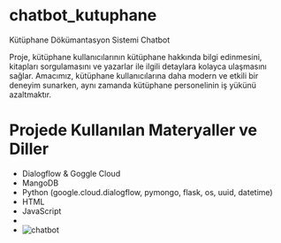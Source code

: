 # chatbot_kutuphane

Kütüphane Dökümantasyon Sistemi Chatbot

Proje, kütüphane kullanıcılarının kütüphane hakkında bilgi edinmesini, kitapları sorgulamasını ve yazarlar ile ilgili detaylara kolayca ulaşmasını sağlar.
Amacımız, kütüphane kullanıcılarına daha modern ve etkili bir deneyim sunarken, aynı zamanda kütüphane personelinin iş yükünü azaltmaktır.

# Projede Kullanılan Materyaller ve Diller

- Dialogflow & Goggle Cloud
- MangoDB
- Python (google.cloud.dialogflow, pymongo, flask, os, uuid, datetime)
- HTML
- JavaScript
-
- ![chatbot](https://github.com/user-attachments/assets/2477cf91-a425-4017-9529-1a9e1625edfa)

